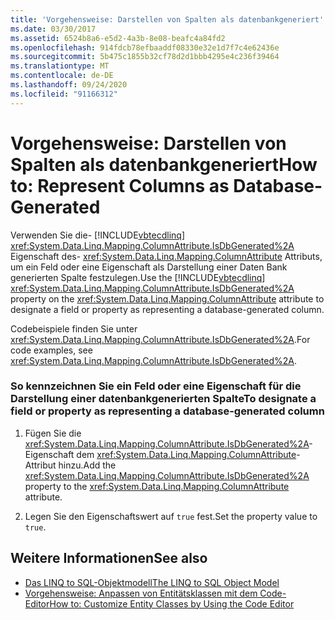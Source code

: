 ```yaml
---
title: 'Vorgehensweise: Darstellen von Spalten als datenbankgeneriert'
ms.date: 03/30/2017
ms.assetid: 6524b8a6-e5d2-4a3b-8e08-beafc4a84fd2
ms.openlocfilehash: 914fdcb78efbaaddf08330e32e1d7f7c4e62436e
ms.sourcegitcommit: 5b475c1855b32cf78d2d1bbb4295e4c236f39464
ms.translationtype: MT
ms.contentlocale: de-DE
ms.lasthandoff: 09/24/2020
ms.locfileid: "91166312"
---
```

# <a name="how-to-represent-columns-as-database-generated"></a><span data-ttu-id="0193c-102">Vorgehensweise: Darstellen von Spalten als datenbankgeneriert</span><span class="sxs-lookup"><span data-stu-id="0193c-102">How to: Represent Columns as Database-Generated</span></span>

<span data-ttu-id="0193c-103">Verwenden Sie die- [!INCLUDE[vbtecdlinq](../../../../../../includes/vbtecdlinq-md.md)] <xref:System.Data.Linq.Mapping.ColumnAttribute.IsDbGenerated%2A> Eigenschaft des- <xref:System.Data.Linq.Mapping.ColumnAttribute> Attributs, um ein Feld oder eine Eigenschaft als Darstellung einer Daten Bank generierten Spalte festzulegen.</span><span class="sxs-lookup"><span data-stu-id="0193c-103">Use the [!INCLUDE[vbtecdlinq](../../../../../../includes/vbtecdlinq-md.md)] <xref:System.Data.Linq.Mapping.ColumnAttribute.IsDbGenerated%2A> property on the <xref:System.Data.Linq.Mapping.ColumnAttribute> attribute to designate a field or property as representing a database-generated column.</span></span>  
  
 <span data-ttu-id="0193c-104">Codebeispiele finden Sie unter <xref:System.Data.Linq.Mapping.ColumnAttribute.IsDbGenerated%2A>.</span><span class="sxs-lookup"><span data-stu-id="0193c-104">For code examples, see <xref:System.Data.Linq.Mapping.ColumnAttribute.IsDbGenerated%2A>.</span></span>  
  
### <a name="to-designate-a-field-or-property-as-representing-a-database-generated-column"></a><span data-ttu-id="0193c-105">So kennzeichnen Sie ein Feld oder eine Eigenschaft für die Darstellung einer datenbankgenerierten Spalte</span><span class="sxs-lookup"><span data-stu-id="0193c-105">To designate a field or property as representing a database-generated column</span></span>  
  
1. <span data-ttu-id="0193c-106">Fügen Sie die <xref:System.Data.Linq.Mapping.ColumnAttribute.IsDbGenerated%2A>-Eigenschaft dem <xref:System.Data.Linq.Mapping.ColumnAttribute>-Attribut hinzu.</span><span class="sxs-lookup"><span data-stu-id="0193c-106">Add the <xref:System.Data.Linq.Mapping.ColumnAttribute.IsDbGenerated%2A> property to the <xref:System.Data.Linq.Mapping.ColumnAttribute> attribute.</span></span>  
  
2. <span data-ttu-id="0193c-107">Legen Sie den Eigenschaftswert auf `true` fest.</span><span class="sxs-lookup"><span data-stu-id="0193c-107">Set the property value to `true`.</span></span>  
  
## <a name="see-also"></a><span data-ttu-id="0193c-108">Weitere Informationen</span><span class="sxs-lookup"><span data-stu-id="0193c-108">See also</span></span>

- [<span data-ttu-id="0193c-109">Das LINQ to SQL-Objektmodell</span><span class="sxs-lookup"><span data-stu-id="0193c-109">The LINQ to SQL Object Model</span></span>](the-linq-to-sql-object-model.md)
- [<span data-ttu-id="0193c-110">Vorgehensweise: Anpassen von Entitätsklassen mit dem Code-Editor</span><span class="sxs-lookup"><span data-stu-id="0193c-110">How to: Customize Entity Classes by Using the Code Editor</span></span>](how-to-customize-entity-classes-by-using-the-code-editor.md)
